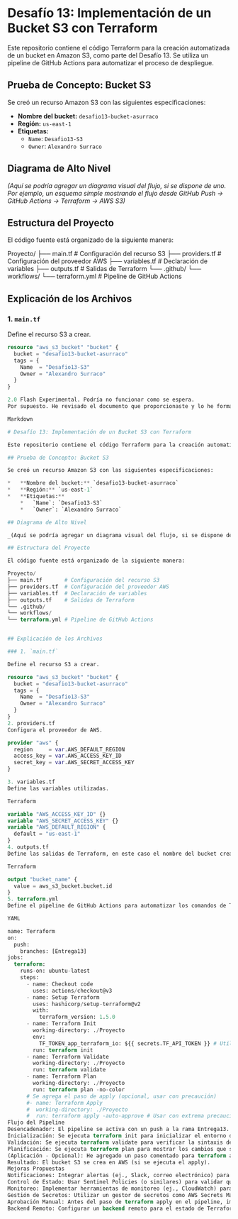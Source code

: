 # Desafío 13: Implementación de un Bucket S3 con Terraform

Este repositorio contiene el código Terraform para la creación automatizada de un bucket en Amazon S3, como parte del Desafío 13. Se utiliza un pipeline de GitHub Actions para automatizar el proceso de despliegue.

## Prueba de Concepto: Bucket S3

Se creó un recurso Amazon S3 con las siguientes especificaciones:

*   **Nombre del bucket:** `desafio13-bucket-asurraco`
*   **Región:** `us-east-1`
*   **Etiquetas:**
    *   `Name`: `Desafio13-S3`
    *   `Owner`: `Alexandro Surraco`

## Diagrama de Alto Nivel

_(Aquí se podría agregar un diagrama visual del flujo, si se dispone de uno. Por ejemplo, un esquema simple mostrando el flujo desde GitHub Push -> GitHub Actions -> Terraform -> AWS S3)_

## Estructura del Proyecto

El código fuente está organizado de la siguiente manera:

Proyecto/
├── main.tf       # Configuración del recurso S3
├── providers.tf  # Configuración del proveedor AWS
├── variables.tf  # Declaración de variables
├── outputs.tf    # Salidas de Terraform
└── .github/
└── workflows/
└── terraform.yml # Pipeline de GitHub Actions

## Explicación de los Archivos

### 1. `main.tf`

Define el recurso S3 a crear.

```terraform
resource "aws_s3_bucket" "bucket" {
  bucket = "desafio13-bucket-asurraco"
  tags = {
    Name  = "Desafio13-S3"
    Owner = "Alexandro Surraco"
  }
}

2.0 Flash Experimental. Podría no funcionar como se espera.
Por supuesto. He revisado el documento que proporcionaste y lo he formateado para que sea más legible y visualmente atractivo, listo para ser utilizado como un README.md en GitHub. Aquí te presento la versión mejorada:

Markdown

# Desafío 13: Implementación de un Bucket S3 con Terraform

Este repositorio contiene el código Terraform para la creación automatizada de un bucket en Amazon S3, como parte del Desafío 13. Se utiliza un pipeline de GitHub Actions para automatizar el proceso de despliegue.

## Prueba de Concepto: Bucket S3

Se creó un recurso Amazon S3 con las siguientes especificaciones:

*   **Nombre del bucket:** `desafio13-bucket-asurraco`
*   **Región:** `us-east-1`
*   **Etiquetas:**
    *   `Name`: `Desafio13-S3`
    *   `Owner`: `Alexandro Surraco`

## Diagrama de Alto Nivel

_(Aquí se podría agregar un diagrama visual del flujo, si se dispone de uno. Por ejemplo, un esquema simple mostrando el flujo desde GitHub Push -> GitHub Actions -> Terraform -> AWS S3)_

## Estructura del Proyecto

El código fuente está organizado de la siguiente manera:

Proyecto/
├── main.tf       # Configuración del recurso S3
├── providers.tf  # Configuración del proveedor AWS
├── variables.tf  # Declaración de variables
├── outputs.tf    # Salidas de Terraform
└── .github/
└── workflows/
└── terraform.yml # Pipeline de GitHub Actions


## Explicación de los Archivos

### 1. `main.tf`

Define el recurso S3 a crear.

resource "aws_s3_bucket" "bucket" {
  bucket = "desafio13-bucket-asurraco"
  tags = {
    Name  = "Desafio13-S3"
    Owner = "Alexandro Surraco"
  }
}
2. providers.tf
Configura el proveedor de AWS.

provider "aws" {
  region     = var.AWS_DEFAULT_REGION
  access_key = var.AWS_ACCESS_KEY_ID
  secret_key = var.AWS_SECRET_ACCESS_KEY
}

3. variables.tf
Define las variables utilizadas.

Terraform

variable "AWS_ACCESS_KEY_ID" {}
variable "AWS_SECRET_ACCESS_KEY" {}
variable "AWS_DEFAULT_REGION" {
  default = "us-east-1"
}
4. outputs.tf
Define las salidas de Terraform, en este caso el nombre del bucket creado.

Terraform

output "bucket_name" {
  value = aws_s3_bucket.bucket.id
}
5. terraform.yml
Define el pipeline de GitHub Actions para automatizar los comandos de Terraform.

YAML

name: Terraform
on:
  push:
    branches: [Entrega13]
jobs:
  terraform:
    runs-on: ubuntu-latest
    steps:
      - name: Checkout code
        uses: actions/checkout@v3
      - name: Setup Terraform
        uses: hashicorp/setup-terraform@v2
        with:
          terraform_version: 1.5.0
      - name: Terraform Init
        working-directory: ./Proyecto
        env:
          TF_TOKEN_app_terraform_io: ${{ secrets.TF_API_TOKEN }} # Utilizar Secrets de Github
        run: terraform init
      - name: Terraform Validate
        working-directory: ./Proyecto
        run: terraform validate
      - name: Terraform Plan
        working-directory: ./Proyecto
        run: terraform plan -no-color
      # Se agrega el paso de apply (opcional, usar con precaución)
      #- name: Terraform Apply
      #  working-directory: ./Proyecto
      #  run: terraform apply -auto-approve # Usar con extrema precaución en producción
Flujo del Pipeline
Desencadenador: El pipeline se activa con un push a la rama Entrega13.
Inicialización: Se ejecuta terraform init para inicializar el entorno de Terraform.
Validación: Se ejecuta terraform validate para verificar la sintaxis de la configuración.
Planificación: Se ejecuta terraform plan para mostrar los cambios que se aplicarán.
(Aplicación - Opcional): He agregado un paso comentado para terraform apply. Se debe usar con extrema precaución, especialmente en producción, y solo si se tiene un control estricto del flujo. Considera usar una confirmación manual o una revisión por pares antes de aplicar los cambios.
Resultado: El bucket S3 se crea en AWS (si se ejecuta el apply).
Mejoras Propuestas
Notificaciones: Integrar alertas (ej., Slack, correo electrónico) para notificar fallos o finalizaciones del pipeline.
Control de Estado: Usar Sentinel Policies (o similares) para validar que los cambios cumplen con los estándares de seguridad y configuración.
Monitoreo: Implementar herramientas de monitoreo (ej., CloudWatch) para el recurso S3 creado.
Gestión de Secretos: Utilizar un gestor de secretos como AWS Secrets Manager o HashiCorp Vault para las credenciales de AWS en lugar de variables de entorno directamente en el workflow.
Aprobación Manual: Antes del paso de terraform apply en el pipeline, implementar una aprobación manual para mayor control.
Backend Remoto: Configurar un backend remoto para el estado de Terraform (e.g., S3, Terraform Cloud) para trabajo en equipo y mayor seguridad.